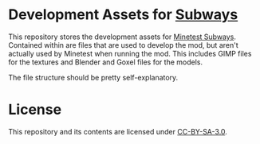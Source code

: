 # Development Assets for [Subways](https://github.com/SamMatzko/minetest-subways)

This repository stores the development assets for [Minetest Subways](https://github.com/SamMatzko/minetest-subways). Contained within are files that are used to develop the mod, but aren't actually used by Minetest when running the mod. This includes GIMP files for the textures and Blender and Goxel files for the models.

The file structure should be pretty self-explanatory.

# License

This repository and its contents are licensed under [CC-BY-SA-3.0](http://creativecommons.org/licenses/by-sa/3.0/).
